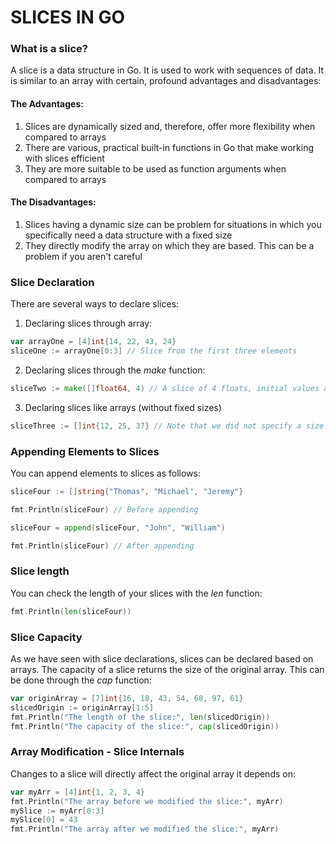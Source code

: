 # SLICES IN GO

### What is a slice?

A slice is a data structure in Go. It is used to work with sequences of data. It is similar to an array with certain, profound advantages and disadvantages:
#### The Advantages:
1) Slices are dynamically sized and, therefore, offer more flexibility when compared to arrays
2) There are various, practical built-in functions in Go that make working with slices efficient
3) They are more suitable to be used as function arguments when compared to arrays

#### The Disadvantages:
1) Slices having a dynamic size can be problem for situations in which you specifically need a data structure with a fixed size
2) They directly modify the array on which they are based. This can be a problem if you aren't careful


### Slice Declaration
There are several ways to declare slices:
1) Declaring slices through array:
```Go
var arrayOne = [4]int{14, 22, 43, 24}
sliceOne := arrayOne[0:3] // Slice from the first three elements
```
2) Declaring slices through the _make_ function:
```Go
sliceTwo := make([]float64, 4) // A slice of 4 floats, initial values are set to 0
```

3) Declaring slices like arrays (without fixed sizes)
```Go
sliceThree := []int{12, 25, 37} // Note that we did not specify a size
```

### Appending Elements to Slices
You can append elements to slices as follows:
```Go
sliceFour := []string{"Thomas", "Michael", "Jeremy"}

fmt.Println(sliceFour) // Before appending

sliceFour = append(sliceFour, "John", "William")

fmt.Println(sliceFour) // After appending
```

### Slice length
You can check the length of your slices with the _len_ function:
```Go
fmt.Println(len(sliceFour))
```

### Slice Capacity
As we have seen with slice declarations, slices can be declared based on arrays. The capacity of a slice returns the size of the original array. This can be done through the _cap_ function:
```Go
var originArray = [7]int{16, 18, 43, 54, 68, 97, 61}
slicedOrigin := originArray[1:5]
fmt.Println("The length of the slice:", len(slicedOrigin))
fmt.Println("The capacity of the slice:", cap(slicedOrigin))
```

### Array Modification - Slice Internals
Changes to a slice will directly affect the original array it depends on:
```Go
var myArr = [4]int{1, 2, 3, 4}
fmt.Println("The array before we modified the slice:", myArr)
mySlice := myArr[0:3]
mySlice[0] = 43
fmt.Println("The array after we modified the slice:", myArr)
```







   
